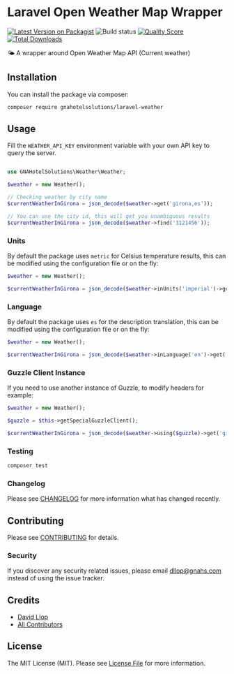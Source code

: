 # Laravel Open Weather Map Wrapper

[![Latest Version on Packagist](https://img.shields.io/packagist/v/gnahotelsolutions/laravel-weather.svg?style=flat-square)](https://packagist.org/packages/gnahotelsolutions/laravel-weather)
![Build status](https://github.com/gnahotelsolutions/laravel-weather/actions/workflows/laravel.yml/badge.svg)
[![Quality Score](https://img.shields.io/scrutinizer/g/gnahotelsolutions/laravel-weather.svg?style=flat-square)](https://scrutinizer-ci.com/g/gnahotelsolutions/laravel-weather)
[![Total Downloads](https://img.shields.io/packagist/dt/gnahotelsolutions/laravel-weather.svg?style=flat-square)](https://packagist.org/packages/gnahotelsolutions/laravel-weather)

🌤️ A wrapper around Open Weather Map API (Current weather)

## Installation

You can install the package via composer:

```bash
composer require gnahotelsolutions/laravel-weather
```

## Usage

Fill the `WEATHER_API_KEY` environment variable with your own API key to query the server.


```php

use GNAHotelSolutions\Weather\Weather;

$weather = new Weather();

// Checking weather by city name
$currentWeatherInGirona = json_decode($weather->get('girona,es'));

// You can use the city id, this will get you unambiguous results
$currentWeatherInGirona = json_decode($weather->find('3121456'));
```

### Units
By default the package uses `metric` for Celsius temperature results, this can be modified using the 
configuration file or on the fly:

```php
$weather = new Weather();

$currentWeatherInGirona = json_decode($weather->inUnits('imperial')->get('girona,es'));
```

### Language
By default the package uses `es` for the description translation, this can be modified using the
configuration file or on the fly:

```php
$weather = new Weather();

$currentWeatherInGirona = json_decode($weather->inLanguage('en')->get('girona'));
```

### Guzzle Client Instance
If you need to use another instance of Guzzle, to modify headers for example:

```php
$weather = new Weather();

$guzzle = $this->getSpecialGuzzleClient();

$currentWeatherInGirona = json_decode($weather->using($guzzle)->get('girona'));
```

### Testing

```bash
composer test
```

### Changelog

Please see [CHANGELOG](CHANGELOG.md) for more information what has changed recently.

## Contributing

Please see [CONTRIBUTING](CONTRIBUTING.md) for details.

### Security

If you discover any security related issues, please email dllop@gnahs.com instead of using the issue tracker.

## Credits

- [David Llop](https://github.com/lloople)
- [All Contributors](../../contributors)

## License

The MIT License (MIT). Please see [License File](LICENSE.md) for more information.
